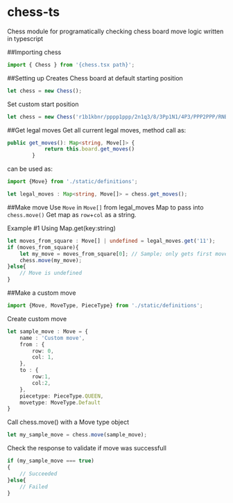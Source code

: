 # chess-ts
Chess module for programatically checking chess board move logic written in typescript

##Importing chess
```typescript
import { Chess } from '{chess.tsx path}';
```

##Setting up
Creates Chess board at default starting position
```typescript
let chess = new Chess();
```

Set custom start position
```typescript
let chess = new Chess('r1b1kbnr/pppp1ppp/2n1q3/8/3Pp1N1/4P3/PPP2PPP/RNBQKB1R w KQkq - 1 6');
```

##Get legal moves
Get all current legal moves, method call as:
```typescript
public get_moves(): Map<string, Move[]> {
            return this.board.get_moves()
        }
```
can be used as:
```typescript
import {Move} from './static/definitions';

let legal_moves : Map<string, Move[]> = chess.get_moves();
```

##Make move
Use `Move` in `Move[]` from legal_moves Map to pass into `chess.move()`
Get map as `row`+`col` as a string.

Example #1 Using Map.get(key:string)
```typescript
let moves_from_square : Move[] | undefined = legal_moves.get('11');
if (moves_from_square){
    let my_move = moves_from_square[0]; // Sample; only gets first move
    chess.move(my_move);
}else{
    // Move is undefined
}
```

##Make a custom move
```typescript
import {Move, MoveType, PieceType} from './static/definitions';
```
Create custom move
```typescript
let sample_move : Move = {
    name : 'Custom move',
    from : {
        row: 0,
        col: 1,
    },
    to : {
        row:1,
        col:2,
    },
    piecetype: PieceType.QUEEN,
    movetype: MoveType.Default
}
```
Call chess.move() with a Move type object
```typescript
let my_sample_move = chess.move(sample_move);
```
Check the response to validate if move was successfull
```typescript
if (my_sample_move === true)
{
    // Succeeded
}else{
    // Failed
}
```
